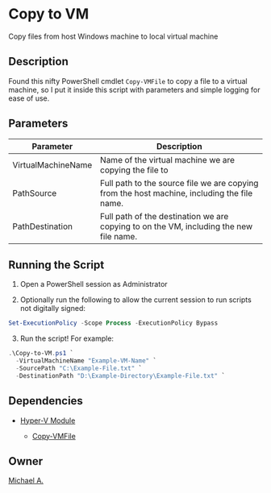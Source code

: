 # Copy to VM

Copy files from host Windows machine to local virtual machine

## Description

Found this nifty PowerShell cmdlet `Copy-VMFile` to copy a file to a virtual machine, so I put it inside this script with parameters and simple logging for ease of use.

## Parameters

| **Parameter** | **Description** |
| -------------- | --------------- |
| VirtualMachineName | Name of the virtual machine we are copying the file to |
| PathSource | Full path to the source file we are copying from the host machine, including the file name.  |
| PathDestination | Full path of the destination we are copying to on the VM, including the new file name. |

## Running the Script

1. Open a PowerShell session as Administrator

2. Optionally run the following to allow the current session to run scripts not digitally signed:

```powershell
Set-ExecutionPolicy -Scope Process -ExecutionPolicy Bypass
```

3. Run the script! For example:

```powershell
.\Copy-to-VM.ps1 `
  -VirtualMachineName "Example-VM-Name" `
  -SourcePath "C:\Example-File.txt" `
  -DestinationPath "D:\Example-Directory\Example-File.txt" `
```

## Dependencies

* [Hyper-V Module](https://docs.microsoft.com/en-us/powershell/module/hyper-v/?view=win10-ps)

  * [Copy-VMFile](https://docs.microsoft.com/en-us/powershell/module/hyper-v/copy-vmfile?view=win10-ps)

## Owner

[Michael A.](https://linkedin.com/in/magarenzo)
